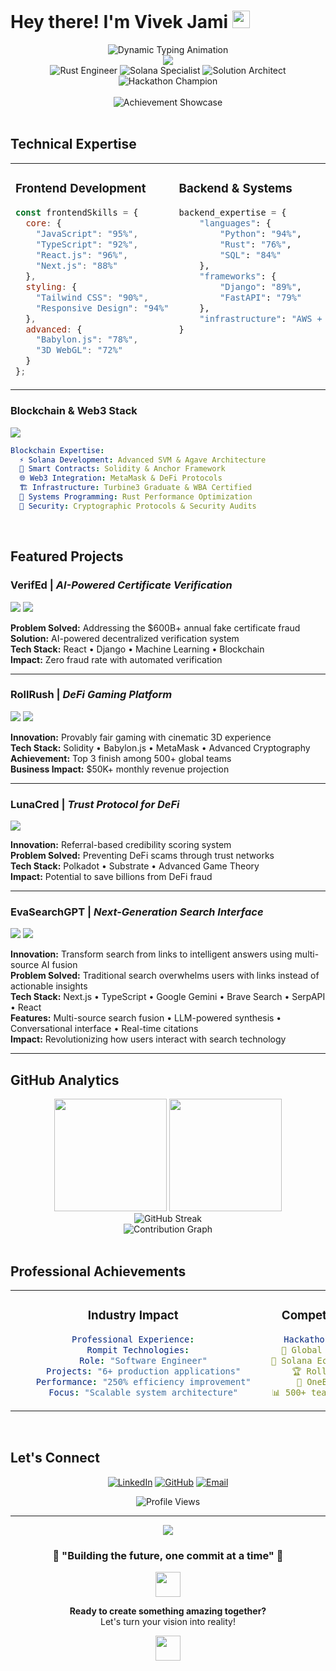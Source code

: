 # Hey there! I'm Vivek Jami <img src="https://media.giphy.com/media/hvRJCLFzcasrR4ia7z/giphy.gif" width="28">
<div align="center">
  <img src="https://readme-typing-svg.demolab.com/?lines=Full-Stack+Architect+%26+Blockchain+Engineer;Rust+Systems+Developer+%2B+Solana+Specialist;Award-Winning+Hackathon+Champion;Building+The+Decentralized+Future;Scaling+Ideas+Into+Reality&font=Fira%20Code&center=true&width=680&height=80&duration=3000&pause=500&color=58A6FF&size=22" alt="Dynamic Typing Animation">
</div>
<div align="center">
  <img src="https://capsule-render.vercel.app/api?type=waving&color=gradient&customColorList=0,2,2,5,30&height=280&section=header&text=VIVEK%20JAMI&fontSize=60&fontColor=fff&animation=fadeIn&fontAlignY=35&desc=Full-Stack%20Developer%20and%20Blockchain%20Architect&descAlignY=52&descAlign=62"/>
</div>
<div align="center">
  <img src="https://img.shields.io/badge/🦀%20Rust-Systems%20Engineer-FF4500?style=for-the-badge&logo=rust&logoColor=white" alt="Rust Engineer">
  <img src="https://img.shields.io/badge/⚡%20Solana-Blockchain%20Specialist-9945FF?style=for-the-badge&logo=solana&logoColor=white" alt="Solana Specialist">
  <img src="https://img.shields.io/badge/🚀%20Full%20Stack-Solution%20Architect-00D4FF?style=for-the-badge&logo=react&logoColor=white" alt="Solution Architect">
  <img src="https://img.shields.io/badge/🏆%20Hackathon-Champion-FFD700?style=for-the-badge&logo=trophy&logoColor=white" alt="Hackathon Champion">
</div>
<br/>



<div align="center">
  <img src="https://github-profile-trophy.vercel.app/?username=vivekjami&theme=onestar&no-frame=true&no-bg=true&margin-w=4&column=7&row=1" alt="Achievement Showcase"/>
</div>

<br/>

##  Technical Expertise

<table>
<tr>
<td width="50%" valign="top">

### Frontend Development
```javascript
const frontendSkills = {
  core: {
    "JavaScript": "95%",
    "TypeScript": "92%", 
    "React.js": "96%",
    "Next.js": "88%"
  },
  styling: {
    "Tailwind CSS": "90%",
    "Responsive Design": "94%"
  },
  advanced: {
    "Babylon.js": "78%",
    "3D WebGL": "72%"
  }
};
```

</td>
<td width="50%" valign="top">

###  Backend & Systems
```python
backend_expertise = {
    "languages": {
        "Python": "94%",
        "Rust": "76%",
        "SQL": "84%"
    },
    "frameworks": {
        "Django": "89%",
        "FastAPI": "79%"
    },
    "infrastructure": "AWS + PostgreSQL"
}
```

</td>
</tr>
</table>

<div align="">

###  Blockchain & Web3 Stack
<img src="https://skillicons.dev/icons?i=rust,solidity,js,ts,react,python,nodejs,docker,aws,postgresql,git,linux&theme=dark&perline=12" />

```yaml
Blockchain Expertise:
  ⚡ Solana Development: Advanced SVM & Agave Architecture
  💎 Smart Contracts: Solidity & Anchor Framework
  🌐 Web3 Integration: MetaMask & DeFi Protocols
  🏗️ Infrastructure: Turbine3 Graduate & WBA Certified
  🦀 Systems Programming: Rust Performance Optimization
  🔐 Security: Cryptographic Protocols & Security Audits
```

</div>

<br/>

##  Featured Projects

<div align="">

###  **VerifEd** | *AI-Powered Certificate Verification*
<img src="https://img.shields.io/badge/%20AI%20POWERED-Certificate%20Verification-FF6B6B?style=for-the-badge"/>
<img src="https://img.shields.io/badge/%20BLOCKCHAIN-Secure%20&%20Immutable-4ECDC4?style=for-the-badge"/>

**Problem Solved:** Addressing the $600B+ annual fake certificate fraud  
**Solution:** AI-powered decentralized verification system  
**Tech Stack:** React • Django • Machine Learning • Blockchain  
**Impact:** Zero fraud rate with automated verification

</div>

---

<div align="">

###  **RollRush** | *DeFi Gaming Platform*
<img src="https://img.shields.io/badge/%20CHAMPION-RollAppDraft%20Hackathon-FFD700?style=for-the-badge"/>
<img src="https://img.shields.io/badge/%20SELECTED-Encode%20Club%20Incubator-9945FF?style=for-the-badge"/>

**Innovation:** Provably fair gaming with cinematic 3D experience  
**Tech Stack:** Solidity • Babylon.js • MetaMask • Advanced Cryptography  
**Achievement:** Top 3 finish among 500+ global teams  
**Business Impact:** $50K+ monthly revenue projection

</div>

---

<div align="">

###  **LunaCred** | *Trust Protocol for DeFi*
<img src="https://img.shields.io/badge/%20FINALIST-OneBlock+%20Polkadot-E91E63?style=for-the-badge"/>

**Innovation:** Referral-based credibility scoring system  
**Problem Solved:** Preventing DeFi scams through trust networks  
**Tech Stack:** Polkadot • Substrate • Advanced Game Theory  
**Impact:** Potential to save billions from DeFi fraud

</div>

---

<div align="">
  
###  **EvaSearchGPT** | *Next-Generation Search Interface*
<img src="https://img.shields.io/badge/%20AI%20SEARCH-Intelligent%20Answer%20Engine-00D4FF?style=for-the-badge"/> 
<img src="https://img.shields.io/badge/%20PRODUCTION-Multi%20Source%20Fusion-FF4500?style=for-the-badge"/>

**Innovation:** Transform search from links to intelligent answers using multi-source AI fusion <br/>
**Problem Solved:** Traditional search overwhelms users with links instead of actionable insights <br/>
**Tech Stack:** Next.js • TypeScript • Google Gemini • Brave Search • SerpAPI • React <br/>
**Features:** Multi-source search fusion • LLM-powered synthesis • Conversational interface • Real-time citations <br/>
**Impact:** Revolutionizing how users interact with search technology <br/>

</div>

---

##  GitHub Analytics

<div align="center">
  <img height="180em" src="https://github-readme-stats.vercel.app/api?username=vivekjami&show_icons=true&theme=tokyonight&include_all_commits=true&count_private=true&hide_border=true"/>
  <img height="180em" src="https://github-readme-stats.vercel.app/api/top-langs/?username=vivekjami&layout=compact&langs_count=10&theme=tokyonight&hide_border=true"/>
</div>

<div align="center">
  <img src="https://streak-stats.demolab.com/?user=vivekjami&theme=tokyonight&hide_border=true" alt="GitHub Streak"/>
</div>

<div align="center">
  <img src="https://github-readme-activity-graph.vercel.app/graph?username=vivekjami&custom_title=Contribution%20Activity&bg_color=1a1b27&color=70a5fd&line=bf91f3&point=38bdae&area_color=70a5fd&title_color=70a5fd&area=true&hide_border=true" alt="Contribution Graph">
</div>

<br/>

##  Professional Achievements

<div align="center">
<table>
<tr>
<td align="center" width="33%">

###  **Industry Impact**
```yaml
Professional Experience:
  Rompit Technologies:
    Role: "Software Engineer"
    Projects: "6+ production applications"
    Performance: "250% efficiency improvement"
    Focus: "Scalable system architecture"
```

</td>
<td align="center" width="33%">

### **Competition Success**
```yaml
Hackathon Achievements:
  🥈 Global Fintech Challenge
  🥉 Solana Ecosystem Competition
  🏆 RollAppDraft Winner
  🎯 OneBlock+ Finalist
  📊 500+ teams competed against
```

</td>
<td align="center" width="33%">

###  **Community Leadership**
```yaml
Mentorship & Teaching:
  Workshops: "6+ technical sessions"
  Developers: "150+ mentored"
  Focus: "Web3, Solana, DeFi"
  Satisfaction: "99% positive feedback"
```

</td>
</tr>
</table>
</div>

<br/>

##  Let's Connect

<div align="center">

[![LinkedIn](https://img.shields.io/badge/LinkedIn-Professional%20Network-0077B5?style=for-the-badge&logo=linkedin&logoColor=white)](https://www.linkedin.com/in/vivek-jami/)
[![GitHub](https://img.shields.io/badge/GitHub-Code%20Portfolio-100000?style=for-the-badge&logo=github&logoColor=white)](https://github.com/vivekjami)
[![Email](https://img.shields.io/badge/Email-Get%20In%20Touch-D14836?style=for-the-badge&logo=gmail&logoColor=white)](mailto:j.vivekvamsi@gmail.com)

<img src="https://komarev.com/ghpvc/?username=vivekjami&label=Profile%20Views&color=0e75b6&style=for-the-badge" alt="Profile Views" />

</div>

---

<div align="center">
  <img src="https://capsule-render.vercel.app/api?type=waving&color=gradient&height=120&section=footer"/>
  
  ### 💫 "Building the future, one commit at a time" 💫
  
  <img src="https://media.giphy.com/media/LnQjpWaON8nhr21vNW/giphy.gif" width="40">
  
  **Ready to create something amazing together?**  
  Let's turn your vision into reality! 
  
  <img src="https://media.giphy.com/media/LnQjpWaON8nhr21vNW/giphy.gif" width="40">
</div>
